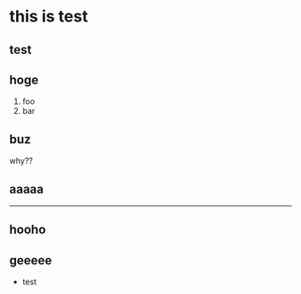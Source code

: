 this is test
==========

test
----------

hoge
----------

1. foo
2. bar

buz
----------

why??

aaaaa
----------

----------
hooho
----------

geeeee
----------

- test

